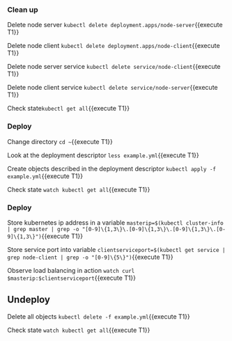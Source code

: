 ### Clean up  

Delete node server `kubectl delete deployment.apps/node-server`{{execute T1}}

Delete node client `kubectl delete deployment.apps/node-client`{{execute T1}}

Delete node server service `kubectl delete service/node-client`{{execute T1}}

Delete node client service `kubectl delete service/node-server`{{execute T1}}

Check state`kubectl get all`{{execute T1}}

### Deploy

Change directory `cd ~`{{execute T1}}

Look at the deployment descriptor `less example.yml`{{execute T1}}

Create objects described in the deployment descriptor `kubectl apply -f example.yml`{{execute T1}}

Check state `watch kubectl get all`{{execute T1}}

### Deploy

Store kubernetes ip address in a variable `masterip=$(kubectl cluster-info | grep master | grep -o "[0-9]\{1,3\}\.[0-9]\{1,3\}\.[0-9]\{1,3\}\.[0-9]\{1,3\}")`{{execute T1}}

Store service port into variable `clientserviceport=$(kubectl get service | grep node-client | grep -o "[0-9]\{5\}")`{{execute T1}}

Observe load balancing in action `watch curl $masterip:$clientserviceport`{{execute T1}}

## Undeploy

Delete all objects `kubectl delete -f example.yml`{{execute T1}}

Check state `watch kubectl get all`{{execute T1}}
